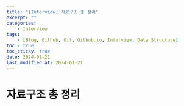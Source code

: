 ```yaml
---
title: "[Interview] 자료구조 총 정리"
excerpt: ""
categories:
    - Interview
tags:
    - [Blog, Github, Git, Github.io, Interview, Data Structure]
toc : true
toc_sticky: true
date: 2024-01-21
last_modified_at: 2024-01-21
---
```

# 자료구조 총 정리